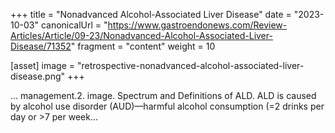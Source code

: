 +++
title = "Nonadvanced Alcohol-Associated Liver Disease"
date = "2023-10-03"
canonicalUrl = "https://www.gastroendonews.com/Review-Articles/Article/09-23/Nonadvanced-Alcohol-Associated-Liver-Disease/71352"
fragment = "content"
weight = 10

[asset]
    image = "retrospective-nonadvanced-alcohol-associated-liver-disease.png"
+++

... management.2. image. Spectrum and Definitions of ALD. ALD is caused by 
alcohol use disorder (AUD)—harmful alcohol consumption (=2 drinks per day 
or >7 per week...

